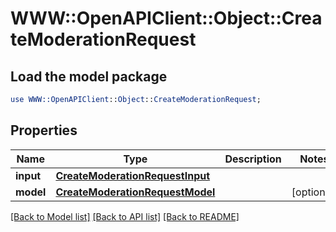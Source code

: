 # WWW::OpenAPIClient::Object::CreateModerationRequest

## Load the model package
```perl
use WWW::OpenAPIClient::Object::CreateModerationRequest;
```

## Properties
Name | Type | Description | Notes
------------ | ------------- | ------------- | -------------
**input** | [**CreateModerationRequestInput**](CreateModerationRequestInput.md) |  | 
**model** | [**CreateModerationRequestModel**](CreateModerationRequestModel.md) |  | [optional] 

[[Back to Model list]](../README.md#documentation-for-models) [[Back to API list]](../README.md#documentation-for-api-endpoints) [[Back to README]](../README.md)


